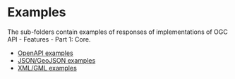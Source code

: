 # Examples

The sub-folders contain examples of responses of implementations of 
OGC API - Features - Part 1: Core.

* [OpenAPI examples](openapi)
* [JSON/GeoJSON examples](json)
* [XML/GML examples](xml)
